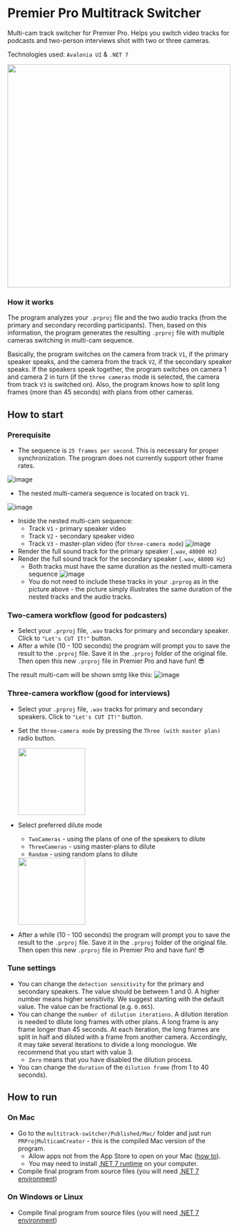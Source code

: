 # Premier Pro Multitrack Switcher
Multi-cam track switcher for Premier Pro. Helps you switch video tracks for podcasts and two-person interviews shot with two or three cameras.

Technologies used: `Avalonia UI` & `.NET 7`

<img src="https://user-images.githubusercontent.com/45439635/232473909-b7f01408-d5b2-4672-b5be-2e3e24d88b36.png" width="500" />

### How it works
The program analyzes your `.prproj` file and the two audio tracks (from the primary and secondary recording participants). Then, based on this information, the program generates the resulting `.prproj` file with multiple cameras switching in multi-cam sequence.

Basically, the program switches on the camera from track `V1`, if the primary speaker speaks, and the camera from the track `V2`, if the secondary speaker speaks. If the speakers speak together, the program switches on camera 1 and camera 2 in turn (if the `three cameras` mode is selected, the camera from track `V3` is switched on). Also, the program knows how to split long frames (more than 45 seconds) with plans from other cameras.


## How to start
### Prerequisite
* The sequence is `25 frames per second`. This is necessary for proper synchronization. The program does not currently support other frame rates.

![image](https://user-images.githubusercontent.com/45439635/232479330-0fb90ad2-7ceb-4bcc-a91e-30b4e66f8cb6.png)

* The nested multi-camera sequence is located on track `V1`.

![image](https://user-images.githubusercontent.com/45439635/231892845-914c03f9-c2c0-4132-964a-94847b95c356.png)

* Inside the nested multi-cam sequence:
  * Track `V1` - primary speaker video 
  * Track `V2` - secondary speaker video
  * Track `V3` - master-plan video (for `three-camera mode`)
  ![image](https://user-images.githubusercontent.com/45439635/232479131-2d1ba356-0edf-4c4d-862c-91f77ac34fc4.png)
* Render the full sound track for the primary speaker (`.wav`, `48000 Hz`)
* Render the full sound track for the secondary speaker (`.wav`, `48000 Hz`)
   * Both tracks must have the same duration as the nested multi-camera sequence
![image](https://user-images.githubusercontent.com/45439635/231892845-914c03f9-c2c0-4132-964a-94847b95c356.png)
   * You do not need to include these tracks in your `.prprog` as in the picture above - the picture simply illustrates the same duration of the nested tracks and the audio tracks.

### Two-camera workflow (good for podcasters)
* Select your `.prproj` file, `.wav` tracks for primary and secondary speaker. Click to `"Let's CUT IT!"` button. 
* After a while (10 - 100 seconds) the program will prompt you to save the result to the `.prproj` file. Save it in the `.prproj` folder of the original file. Then open this new `.prproj` file in Premier Pro and have fun! 😎

The result multi-cam will be shown smtg like this:
![image](https://user-images.githubusercontent.com/45439635/231901602-985dc43a-13d4-4591-843f-42d0810d8580.png)

### Three-camera workflow (good for interviews)
* Select your `.prproj` file, `.wav` tracks for primary and secondary speakers. Click to `"Let's CUT IT!"` button.
* Set the `three-camera mode` by pressing the `Three (with master plan)` radio button.

   <img src="https://user-images.githubusercontent.com/45439635/232481189-6257cb08-eb1c-4d32-8c13-8ab9ba90c504.png" width="150" />
* Select preferred dilute mode
   * `TwoCameras` - using the plans of one of the speakers to dilute
   * `ThreeCameras` - using master-plans to dilute
   * `Random` - using random plans to dilute
   
   <img src="https://user-images.githubusercontent.com/45439635/232481481-366c98e3-7c1a-4840-aa71-08c83086c934.png" width="150" />
* After a while (10 - 100 seconds) the program will prompt you to save the result to the `.prproj` file. Save it in the `.prproj` folder of the original file. Then open this new `.prproj` file in Premier Pro and have fun! 😎


### Tune settings
* You can change the `detection sensitivity` for the primary and secondary speakers. The value should be between 1 and 0. A higher number means higher sensitivity. We suggest starting with the default value. The value can be fractional (e.g. `0.065`).
* You can change the `number of dilution iterations`. A dilution iteration is needed to dilute long frames with other plans. A long frame is any frame longer than 45 seconds. At each iteration, the long frames are split in half and diluted with a frame from another camera. Accordingly, it may take several iterations to divide a long monologue. We recommend that you start with value 3.
   * `Zero` means that you have disabled the dilution process.
* You can change the `duration` of the `dilution frame` (from 1 to 40 seconds).



## How to run
### On Mac
* Go to the `multitrack-switcher/Published/Mac/` folder and just run `PRProjMulticamCreator` - this is the compiled Mac version of the program.
  * Allow apps not from the App Store to open on your Mac ([how to](https://macpaw.com/how-to/unidentified-developer-mac)).
  * You may need to install [.NET 7 runtime](https://dotnet.microsoft.com/en-us/download/dotnet/7.0 ) on your computer.
* Compile final program from source files (you will need [.NET 7 environment](https://dotnet.microsoft.com/en-us/download/dotnet/7.0))

### On Windows or Linux
* Compile final program from source files (you will need [.NET 7 environment](https://dotnet.microsoft.com/en-us/download/dotnet/7.0))



